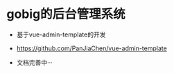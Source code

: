 # gobig的后台管理系统

- 基于vue-admin-template的开发
- https://github.com/PanJiaChen/vue-admin-template

- 文档完善中···